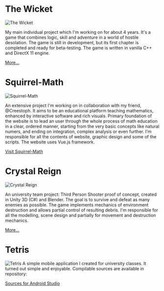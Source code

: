 # The Wicket
![The Wicket](The-Wicket.png)

My main individual project which I'm working on for about 4 years. It's a game that combines logic, skill and adventure in a world of hostile desolation. The game is still in development, but its first chapter is completed and ready for beta-testing. The game is written in vanilla C++ and DirectX 11 engine.

[More...](https://robert-salata.github.io/The-Wicket/)

# Squirrel-Math
![Squirrel-Math](Squirrel-Math.png)

An extensive project I'm working on in collaboration with my friend, @Creestoph. It aims to be an educational platform teaching mathematics, enhanced by interactive software and rich visuals. Primary foundation of the website is to lead an user through the whole  process of math education in a clear, ordered manner, starting from the very basic concepts like natural numers, and ending on integration, complex analysis or even further. I'm responsible for all the contents of website, graphic design and some of the scripts. The website uses Vue.js framework.

[Visit Squirrel-Math](https://squirrel-math.firebaseapp.com/)

# Crystal Reign
![Crystal Reign](Crystal-Reign.png)

An university team project: Third Person Shooter proof of concept, created in Unity 3D (C#) and Blender. The goal is to survive and defeat as many enemies as possible. The game implements mechanics of environment destruction and allows partial control of resulting debris. I'm responsible for all the modelling, scene design and partially for movement and destruction mechanics.

[More...](https://github.com/MonikaTworek/Crystal-Reign)

# Tetris
![Tetris](Tetris.png)
A simple mobile application I created for university classes. It turned out simple and enjoyable. Compilable sources are available in repository:

[Sources for Android Studio](https://github.com/boberrs/Tetris)

